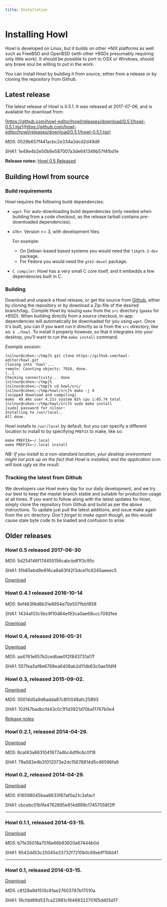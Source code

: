 ```yaml
---
title: Installation
---
```


# Installing Howl

Howl is developed on Linux, but it builds on other \*NIX platforms as well such
as FreeBSD and OpenBSD (with other \*BSDs presumably requiring only little
work). It should be possible to port to OSX or Windows, should any brave soul be
willing to put in the work.

You can install Howl by building it from source, either from a release or by
cloning the repository from Github.

## Latest release

The latest release of Howl is 0.5.1. It was released at 2017-07-06, and is
available for download from:

[https://github.com/howl-editor/howl/releases/download/0.5.1/howl-0.5.1.tgz](https://github.com/howl-editor/howl/releases/download/0.5.1/howl-0.5.1.tgz)

_MD5_: 0529b657f441acbc2e334a3dcd2d49d9

_SHA1_: 1e48e4b2e50b6e587007a3de641349b57f4fbd1e

__Release notes:__
[Howl 0.5 Released](/blog/2017/06/30/howl-0-5-released.html)

## Building Howl from source

### Build requirements

Howl requires the following build dependencies:

- `wget`: For auto-downloading build dependencies (only needed when building
from a code checkout, as the release tarball contains pre-downloaded
dependencies).

- `GTK+`: Version >= 3, with development files.

  For example:

  * On Debian-based based systems you would need the `libgtk-3-dev` package.
  * For Fedora you would need the `gtk3-devel` package.

- `C compiler`: Howl has a very small C core itself, and it embedds a few
dependencies built in C.

### Building

Download and unpack a Howl release, or get the source from
[Github](https://github.com/howl-editor/howl), either by cloning the repository
or by download a Zip-file of the desired branch/tag.. Compile Howl by issuing
`make` from the `src` directory (`gmake` for \*BSD). When building directly from
a source checkout, in-app dependencies will automatically be downloaded for you
using `wget`. Once it's built, you can if you want run it directly as is from
the `src` directory, like so: `$ ./howl`. To install it properly however, so
that it integrates into your desktop, you'll want to run the `make install`
command.

*Example session:*

```
[nilnor@cohen:~/tmp]% git clone https://github.com/howl-editor/howl.git
Cloning into 'howl'...
remote: Counting objects: 7924, done.
[..]
Checking connectivity... done
[nilnor@cohen:~/tmp]%
[nilnor@cohen:~/tmp]% cd howl/src/
[nilnor@cohen:~/tmp/howl/src]% make -j 4
[snipped download and compiling]
make  49.44s user 4.21s system 81% cpu 1:05.74 total
[nilnor@cohen:~/tmp/howl/src]% sudo make install
[sudo] password for nilnor:
Installing to /usr/local..
All done.
```

Howl installs to `/usr/local` by default, but you can specify a different location to install to
by specifying `PREFIX` to make, like so:

```shell
make PREFIX=~/.local
make PREFIX=~/.local install
```

*NB: If you install to a non-standard location, your desktop environment might
not pick up on the fact that Howl is installed, and the application icon will
look ugly as the result.*

### Tracking the latest from Github

We developers use Howl every day for our daily development, and we try our best
to keep the master branch stable and suitable for production usage at all times.
If you want to follow along with the latest updates for Howl, simply clone the
repository from Github and build as per the above instructions. To update just
pull the latest additions, and issue make again from the src directory. _Don't
forget to make again though_, as this would cause stale byte code to be loaded
and confusion to arise.

## Older releases

### Howl 0.5 released 2017-06-30

_MD5_: 5d254146f174455156cabcbdf1f3c95c

_SHA1_: 5fb65ebd9e916ca8a63f42f3dce11c6245aeeec5

[Download](https://github.com/howl-editor/howl/releases/download/0.5/howl-0.5.tgz)

### Howl 0.4.1 released 2016-10-14

_MD5_: 9ef463f4d8b31e8954e70e507fbb1858

_SHA1_: 1434af03c5bc9f10d64ef93ca0ae68ccc7092fee

[Download](https://github.com/howl-editor/howl/releases/download/0.4.1/howl-0.4.1.tgz)

### Howl 0.4, released 2016-05-31

[Download](https://github.com/howl-editor/howl/releases/download/0.4/howl-0.4.tgz)

_MD5_: aa4761e657b2cedbae0f2f843731a17f

_SHA1_: 557fea5af8e6768ea6408ab2d11db63c0ae5fdf4

### Howl 0.3, released 2015-09-02.

[Download](https://github.com/howl-editor/howl/releases/download/0.3/howl-0.3.tgz)

_MD5_: 30014d5a9d6adda87c8f0048afc25893

_SHA1_: 102f47badbcfd43c0c1f1d3921d70ba11767b0e4

[Release notes](/blog/2015/09/01/howl-0-dot-3-released.html)

### Howl 0.2.1, released 2014-04-29.

[Download](http://download.howl.io/release/howl-0.2.1.tgz)

_MD5_: 8caf43a8631041677a4bc4df9c6c0f18

_SHA1_: 79a582e4b31012073e2dc15678814d5c46596fa9

### Howl 0.2, released 2014-04-29.

[Download](http://download.howl.io/release/howl-0.2.tgz)

_MD5_: 616598045baa8633f67af0a21c3afacf

_SHA1_: cbcebc01b1fe4762895e914d989c17457058f2ff

---

### Howl 0.1.1, released 2014-03-15.

[Download](http://download.howl.io/release/howl-0.1.1.tgz)

_MD5_: b7fe35018a7016e66b93920a67444b0d

_SHA1_: 9542dd53c25045e33732f7210b0c68ebff156d41

---

### Howl 0.1, released 2014-03-15.

[Download](http://download.howl.io/release/howl-0.1.tgz)

_MD5_: c8128a9d1510c91ae27603787b17010a

_SHA1_: 16cfdd89d537ca22881c1646832270165dd05d17
